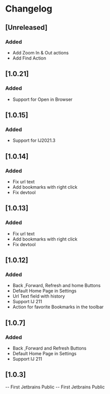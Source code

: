 # Changelog

## [Unreleased]
### Added
- Add Zoom In & Out actions
- Add Find Action

## [1.0.21]
### Added
- Support for Open in Browser

## [1.0.15]
### Added
- Support for IJ2021.3

## [1.0.14]
### Added
- Fix url text
- Add bookmarks with right click
- Fix devtool

## [1.0.13]
### Added
- Fix url text
- Add bookmarks with right click
- Fix devtool

## [1.0.12]
### Added
- Back ,Forward, Refresh and home Buttons
- Default Home Page in Settings
- Url Text field with history
- Support IJ 211
- Action for favorite Bookmarks in the toolbar

## [1.0.7]
### Added
- Back ,Forward and Refresh Buttons
- Default Home Page in Settings 
- Support IJ 211

## [1.0.3]
-- First Jetbrains Public
-- First Jetbrains Public